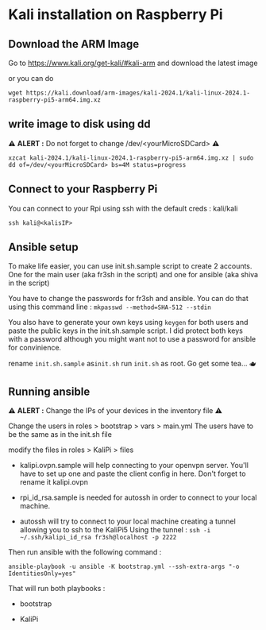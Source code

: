 # Kali installation on Raspberry Pi

## Download the ARM Image

Go to https://www.kali.org/get-kali/#kali-arm and download the latest image

or you can do

`wget https://kali.download/arm-images/kali-2024.1/kali-linux-2024.1-raspberry-pi5-arm64.img.xz`

## write image to disk using dd

⚠️ **ALERT :** Do not forget to change /dev/\<yourMicroSDCard> ⚠️

`xzcat kali-2024.1/kali-linux-2024.1-raspberry-pi5-arm64.img.xz | sudo dd of=/dev/<yourMicroSDCard> bs=4M status=progress`

## Connect to your Raspberry Pi

You can connect to your Rpi using ssh with the default creds : kali/kali

`ssh kali@<kalisIP>`

## Ansible setup

To make life easier, you can use init.sh.sample script to create 2 accounts. One for the main user (aka fr3sh in the script) and one for ansible (aka shiva in the script)

You have to change the passwords for fr3sh and ansible.
You can do that using this command line : 
`mkpasswd --method=SHA-512 --stdin`

You also have to generate your own keys using `keygen` for both users and paste the public keys in the init.sh.sample script. I did protect both keys with a password although you might want not to use a password for ansible for convinience.

rename `init.sh.sample` as`init.sh`
run `init.sh` as root. Go get some tea... 🫖

## Running ansible

⚠️ **ALERT :** Change the IPs of your devices in the inventory file ⚠️

Change the users in roles > bootstrap > vars > main.yml
The users have to be the same as in the init.sh file

modify the files in roles > KaliPi > files

* kalipi.ovpn.sample will help connecting to your openvpn server. You'll have to set up one and paste the client config in here. Don't forget to rename it kalipi.ovpn

* rpi_id_rsa.sample is needed for autossh in order to connect to your local machine.

* autossh will try to connect to your local machine creating a tunnel allowing you to ssh to the KaliPi5
Using the tunnel : 
`ssh -i ~/.ssh/kalipi_id_rsa fr3sh@localhost -p 2222`

Then run ansible with the following command :

`ansible-playbook -u ansible -K bootstrap.yml --ssh-extra-args "-o IdentitiesOnly=yes"`

That will run both playbooks :

* bootstrap

* KaliPi